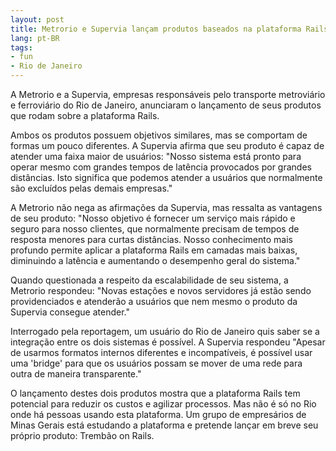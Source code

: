 ```yaml
---
layout: post
title: Metrorio e Supervia lançam produtos baseados na plataforma Rails
lang: pt-BR
tags:
- fun
- Rio de Janeiro
---
```


A Metrorio e a Supervia, empresas responsáveis pelo transporte metroviário e ferroviário do Rio de Janeiro, anunciaram o lançamento de seus produtos que rodam sobre a plataforma Rails.


Ambos os produtos possuem objetivos similares, mas se comportam de formas um pouco diferentes. A Supervia afirma que seu produto é capaz de atender uma faixa maior de usuários: "Nosso sistema está pronto para operar mesmo com grandes tempos de latência provocados por grandes distâncias. Isto significa que podemos atender a usuários que normalmente são excluídos pelas demais empresas."

A Metrorio não nega as afirmações da Supervia, mas ressalta as vantagens de seu produto: "Nosso objetivo é fornecer um serviço mais rápido e seguro para nosso clientes, que normalmente precisam de tempos de resposta menores para curtas distâncias. Nosso conhecimento mais profundo permite aplicar a plataforma Rails em camadas mais baixas, diminuindo a latência e aumentando o desempenho geral do sistema."

Quando questionada a respeito da escalabilidade de seu sistema, a Metrorio respondeu: "Novas estações e novos servidores já estão sendo providenciados e atenderão a usuários que nem mesmo o produto da Supervia consegue atender."

Interrogado pela reportagem, um usuário do Rio de Janeiro quis saber se a integração entre os dois sistemas é possível. A Supervia respondeu "Apesar de usarmos formatos internos diferentes e incompatíveis, é possível usar uma 'bridge' para que os usuários possam se mover de uma rede para outra de maneira transparente."

O lançamento destes dois produtos mostra que a plataforma Rails tem potencial para reduzir os custos e agilizar processos. Mas não é só no Rio onde há pessoas usando esta plataforma. Um grupo de empresários de Minas Gerais está estudando a plataforma e pretende lançar em breve seu próprio produto: Trembão on Rails.
